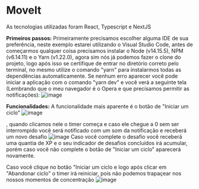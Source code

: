 # MoveIt

As tecnologias utilizadas foram React, Typescript e NextJS

**Primeiros passos:** Primeiramente precisamos escolher alguma IDE de sua preferência, neste exemplo estarei utilizando o Visual Studio Code, antes de começarmos qualquer coisa precisamos instalar o Node (v14.15.5), NPM (v6.14.11) e o Yarn (v1.22.0), agora sim nós já podemos fazer o clone do projeto, logo após isso se certifique de entrar no diretório correto pelo terminal, no mesmo utilize o comando "yarn" para instalarmos todas as dependências automaticamente. Se nenhum erro aparecer você pode iniciar a aplicação com o comando "yarn dev" e você verá a seguinte tela (Lembrando que o meu navegador é o Opera e que precisamos permitir as notificações): ![image](https://user-images.githubusercontent.com/53949034/109439542-7ae62a00-7a0d-11eb-801e-4c200724e91f.png)
 

**Funcionalidades:** 
A funcionalidade mais aparente é o botão de "Iniciar um ciclo" 
![image](https://user-images.githubusercontent.com/53949034/109439611-d7494980-7a0d-11eb-9494-be8ee732269a.png)

, quando clicamos nele o timer começa e caso ele chegue a 0 sem ser interrompido você será notificado com um som da notificação e receberá um novo desafio 
![image](https://user-images.githubusercontent.com/53949034/109439659-0fe92300-7a0e-11eb-998b-57cbed748b12.png) 
Caso você complete o desafio você receberá uma quantia de XP e o seu indicador de desafios concluídos irá acumular, porém caso você não complete o botão de "Iniciar um ciclo" aparecerá novamente. 

Caso você clique no botão "Iniciar um ciclo e logo após clicar em "Abandonar ciclo" o timer irá reiniciar, pois não podemos trapaçear nos nossos momentos de concentração 
![image](https://user-images.githubusercontent.com/53949034/109439746-622a4400-7a0e-11eb-8202-5361edcd643e.png)

